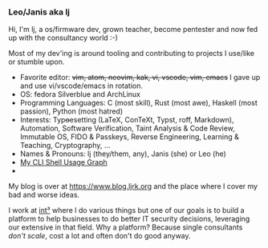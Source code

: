 ### Leo/Janis aka lj

Hi, I'm lj, a os/firmware dev, grown teacher, become pentester and now fed up with the consultancy world :-)

Most of my dev'ing is around tooling and contributing to projects I use/like or stumble upon.

 * Favorite editor: ~~vim, atom, neovim, kak, vi, vscode, vim, emacs~~ I gave up and use vi/vscode/emacs in rotation.
 * OS: fedora Silverblue and ArchLinux
 * Programming Languages: C (most skill), Rust (most awe), Haskell (most passion), Python (most hatred)
 * Interests: Typ~~o~~esetting (LaTeX, ConTeXt, Typst, roff, Markdown), Automation, Software Verification, Taint Analysis & Code Review, Immutable OS, FIDO & Passkeys, Reverse Engineering, Learning & Teaching, Cryptography, ...
 * Names & Pronouns: lj (they/them, any), Janis (she) or Leo (he)
 * [My CLI Shell Usage Graph](https://api.atuin.sh/img/ljrk.png?token=8e4a976cb4ac7812b93be7558933afd998797583)
 * 
My blog is over at https://www.blog.ljrk.org and the place where I cover my bad and worse ideas.

I work at [int³](https://intcube.io) where I do various things but one of our goals is to build a platform to help businesses to do better IT security decisions, 
leveraging our extensive in that field.
Why a platform? Because single consultants *don't scale*, cost a lot and often don't do good anyway.


<!--
**ljrk0/ljrk0** is a ✨ _special_ ✨ repository because its `README.md` (this file) appears on your GitHub profile.

Here are some ideas to get you started:

- 🔭 I’m currently working on ...
- 🌱 I’m currently learning ...
- 👯 I’m looking to collaborate on ...
- 🤔 I’m looking for help with ...
- 💬 Ask me about ...
- 📫 How to reach me: ...
- 😄 Pronouns: ...
- ⚡ Fun fact: ...
-->
